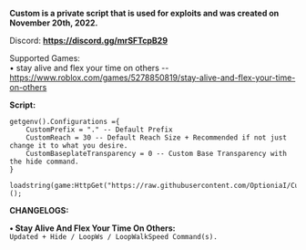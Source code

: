 **Custom is a private script that is used for exploits and was created on November 20th, 2022.**

Discord: **https://discord.gg/mrSFTcpB29**

Supported Games:                                                                                                                                            
•  stay alive and flex your time on others -- https://www.roblox.com/games/5278850819/stay-alive-and-flex-your-time-on-others

**__Script:__**

```
getgenv().Configurations ={
    CustomPrefix = "." -- Default Prefix
    CustomReach = 30 -- Default Reach Size + Recommended if not just change it to what you desire.
    CustomBaseplateTransparency = 0 -- Custom Base Transparency with the hide command.
}

loadstring(game:HttpGet("https://raw.githubusercontent.com/OptioniaI/Custom/main/main.lua"))();
```


**CHANGELOGS:**

**• Stay Alive And Flex Your Time On Others:**                                                                                                                                
`Updated + Hide / LoopWs / LoopWalkSpeed Command(s).`

